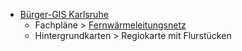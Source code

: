 - [Bürger-GIS Karlsruhe](https://geoportal.karlsruhe.de/buergergis/)
  - Fachpläne > [Fernwärmeleitungsnetz](https://geoportal.karlsruhe.de/stadtplan/index.html?webmap=616597c654ea41d19f4002c5e8af1897)
  - Hintergrundkarten > Regiokarte mit Flurstücken
